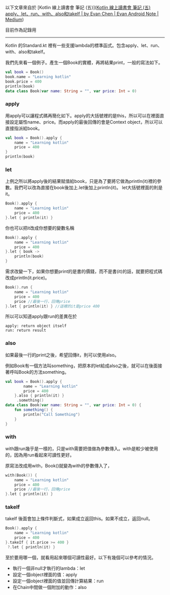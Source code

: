 以下文章來自於 [Kotlin 線上讀書會 筆記 (五)]([Kotlin 線上讀書會 筆記 (五) apply、let、run、with、also和takeIf | by Evan Chen | Evan Android Note | Medium](https://medium.com/evan-android-note/kotlin-線上讀書會-筆記-五-apply-let-run-with-also和takeif-2c09d42b09b5))

目前作為記錄用

------

Kotlin 的Standard.kt 裡有一些支援lambda的標準函式。包含apply、let、run、with、also和takeIf。

我們先來看一個例子。產生一個Book的實體，再將結果print，一般的寫法如下。

```kotlin
val book = Book()
book.name = "Learning kotlin"
book.price = 400
println(book)
data class Book(var name: String = "", var price: Int = 0)
```

### apply
用apply可以讓程式碼再簡化如下。apply的大括號裡的是this，所以可以在裡面直接設定屬性name、price。而apply的最後回傳的會是Context object，所以可以直接指派給book。

```kotlin
val book = Book().apply {
    name = "Learning kotlin"
    price = 400
}
println(book)
```

### let
上例之所以將apply後的結果賦值給book，只是為了要將它做為println(it)裡的參數。我們可以改為直接在book後加上.let後加上println(it)。
let大括號裡面的則是it。

```kotlin
Book().apply {
    name = "Learning kotlin"
    price = 400
}.let { println(it) }
```

你也可以把it改成你想要的變數名稱

```kotlin
Book().apply {
    name = "Learning kotlin"
    price = 400
}.let { book -> 
    println(book) 
}
```

需求改變一下，如果你想要print的是書的價錢，而不是書(it)的話，就要把程式碼改成println(it.price)。

```kotlin
Book().run {
    name = "Learning kotlin"
    price = 400
    price //最後一行，回傳price
}.let { println(it) } //這裡的it是price 400
```

所以可以知道apply跟run的差異在於

```
apply: return object itself
run: return result
```

### also
如果最後一行的print之後，希望回傳it，則可以使用also。

例如Book有一個方法叫something，把原本的let給成also之後，就可以在後面接著呼叫Book的方法something。

```kotlin
val book = Book().apply {
        name = "Learning kotlin"
        price = 400
    }.also { println(it) }
     .something()
data class Book(var name: String = "", var price: Int = 0) {
    fun something() {
        println("Call Something")
    }
}
```

### with
with跟run幾乎是一樣的，只是with需要把值做為參數傳入。with是較少被使用的，因為用run看起來可讀性更好。

原寫法改成用with，Book()就變為with的參數傳入了，

```kotlin
with(Book()) {
    name = "Learning kotlin"
    price = 400
    price //最後一行，回傳price
}.let { println(it) }
```

### takeIf
takeIf 後面會加上條件判斷式，如果成立返回this。如果不成立，返回null。

```kotlin
Book().apply {
    name = "Learning kotlin"
    price = 400
}.takeIf { it.price >= 400 }
 ?.let { println(it) }
```

至於要用哪一個，就看用起來哪個可讀性最好。以下有幾個可以參考的情況。

- 執行一個非null才執行的lambda：let
- 設定一個object裡面的值：apply
- 設定一個object裡面的值並回傳計算結果：run
- 在Chain中間做一個附加的動作：also

